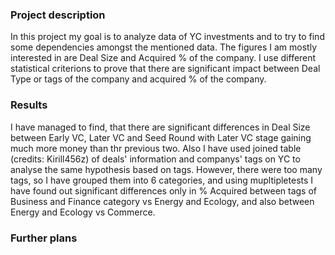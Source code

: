 ### Project description

In this project my goal is to analyze data of YC investments and to try to find some dependencies amongst the mentioned data. The figures I am mostly interested in are Deal Size and Acquired % of the company. I use different statistical criterions to prove that there are significant impact between Deal Type or tags of the company and acquired % of the company.

### Results

I have managed to find, that there are significant differences in Deal Size between Early VC, Later VC and Seed Round with  Later VC stage gaining much more money than thr previous two. Also I have used joined table (credits: Kirill456z) of deals' information and companys' tags on YC to analyse the same hypothesis based on tags. However, there were too many tags, so I have grouped them into 6 categories, and using mupltipletests I have found out significant differences only in % Acquired between tags of Business and Finance category vs Energy and Ecology, and also between  Energy and Ecology vs Commerce.

### Further plans